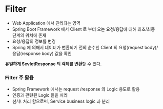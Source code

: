 # Filter
- Web Application 에서 관리되는 영역
- Spring Boot Framework 에서 Client 로 부터 오는 요청/응답에 대해 최초/최종 단계의 위치에 존재
- 요청/응답의 정보를 변경
- Spring 에 의해서 데이터가 변환되기 전의 순수한 Client 의 요청(request body)/응답(response body) 값을 확인

**유일하게 SevletResponse 의 객체를 변환**할 수 있다.

### Filter 주 활용
- Spring Framework 에서는 request /response 의 Logic 용도로 활용
- 인증과 관련된 Logic 들을 처리
- 선/후 처리 함으로써, Service business logic 과 분리
